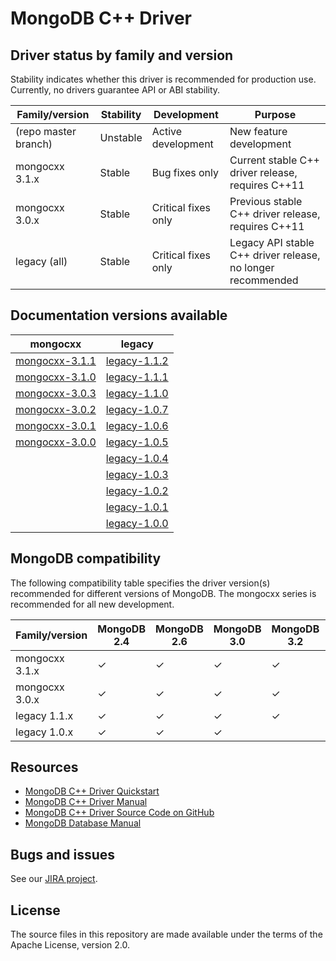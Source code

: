 # MongoDB C++ Driver

## Driver status by family and version

Stability indicates whether this driver is recommended for production use.
Currently, no drivers guarantee API or ABI stability.

| Family/version       | Stability   | Development         | Purpose                                                      |
| -------------------- | ----------- | ------------------- | ------------------------------------------------------------ |
| (repo master branch) | Unstable    | Active development  | New feature development                                      |
| mongocxx 3.1.x       | Stable      | Bug fixes only      | Current stable C++ driver release, requires C++11            |
| mongocxx 3.0.x       | Stable      | Critical fixes only | Previous stable C++ driver release, requires C++11           |
| legacy   (all)       | Stable      | Critical fixes only | Legacy API stable C++ driver release, no longer recommended  |

## Documentation versions available

| mongocxx                             | legacy                           |
| ------------------------------------ | -------------------------------- |
| [mongocxx-3.1.1](../mongocxx-3.1.1/) | [legacy-1.1.2](../legacy-1.1.2/) |
| [mongocxx-3.1.0](../mongocxx-3.1.0/) | [legacy-1.1.1](../legacy-1.1.1/) |
| [mongocxx-3.0.3](../mongocxx-3.0.3/) | [legacy-1.1.0](../legacy-1.1.0/) |
| [mongocxx-3.0.2](../mongocxx-3.0.2/) | [legacy-1.0.7](../legacy-1.0.7/) |
| [mongocxx-3.0.1](../mongocxx-3.0.1/) | [legacy-1.0.6](../legacy-1.0.6/) |
| [mongocxx-3.0.0](../mongocxx-3.0.0/) | [legacy-1.0.5](../legacy-1.0.5/) |
|                                      | [legacy-1.0.4](../legacy-1.0.4/) |
|                                      | [legacy-1.0.3](../legacy-1.0.3/) |
|                                      | [legacy-1.0.2](../legacy-1.0.2/) |
|                                      | [legacy-1.0.1](../legacy-1.0.1/) |
|                                      | [legacy-1.0.0](../legacy-1.0.0/) |

## MongoDB compatibility

The following compatibility table specifies the driver version(s)
recommended for different versions of MongoDB.  The mongocxx series
is recommended for all new development.

| Family/version | MongoDB 2.4 | MongoDB 2.6 | MongoDB 3.0 | MongoDB 3.2 | MongoDB 3.4 |
| -------------- | ----------- | ----------- | ----------- | ----------- | ----------- |
| mongocxx 3.1.x | ✓           | ✓           | ✓           | ✓           | ✓           |
| mongocxx 3.0.x | ✓           | ✓           | ✓           | ✓           |             |
| legacy   1.1.x | ✓           | ✓           | ✓           | ✓           |             |
| legacy   1.0.x | ✓           | ✓           | ✓           |             |             |

## Resources

* [MongoDB C++ Driver Quickstart](https://mongodb.github.io/mongo-cxx-driver/mongocxx-v3/tutorial/)
* [MongoDB C++ Driver Manual](https://mongodb.github.io/mongo-cxx-driver/)
* [MongoDB C++ Driver Source Code on GitHub](https://github.com/mongodb/mongo-cxx-driver)
* [MongoDB Database Manual](http://docs.mongodb.com/manual/)

## Bugs and issues

See our [JIRA project](http://jira.mongodb.org/browse/CXX).

## License

The source files in this repository are made available under the terms of
the Apache License, version 2.0.
